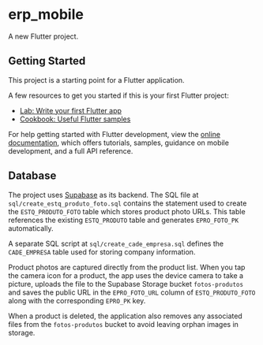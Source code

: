 # erp_mobile

A new Flutter project.

## Getting Started

This project is a starting point for a Flutter application.

A few resources to get you started if this is your first Flutter project:

- [Lab: Write your first Flutter app](https://docs.flutter.dev/get-started/codelab)
- [Cookbook: Useful Flutter samples](https://docs.flutter.dev/cookbook)

For help getting started with Flutter development, view the
[online documentation](https://docs.flutter.dev/), which offers tutorials,
samples, guidance on mobile development, and a full API reference.

## Database

The project uses [Supabase](https://supabase.com/) as its backend. The SQL file
at `sql/create_estq_produto_foto.sql` contains the statement used to create the
`ESTQ_PRODUTO_FOTO` table which stores product photo URLs. This table
references the existing `ESTQ_PRODUTO` table and generates `EPRO_FOTO_PK`
automatically.

A separate SQL script at `sql/create_cade_empresa.sql` defines the
`CADE_EMPRESA` table used for storing company information.

Product photos are captured directly from the product list. When you tap the
camera icon for a product, the app uses the device camera to take a picture,
uploads the file to the Supabase Storage bucket `fotos-produtos` and saves the
public URL in the `EPRO_FOTO_URL` column of `ESTQ_PRODUTO_FOTO` along with the
corresponding `EPRO_PK` key.

When a product is deleted, the application also removes any associated files
from the `fotos-produtos` bucket to avoid leaving orphan images in storage.
